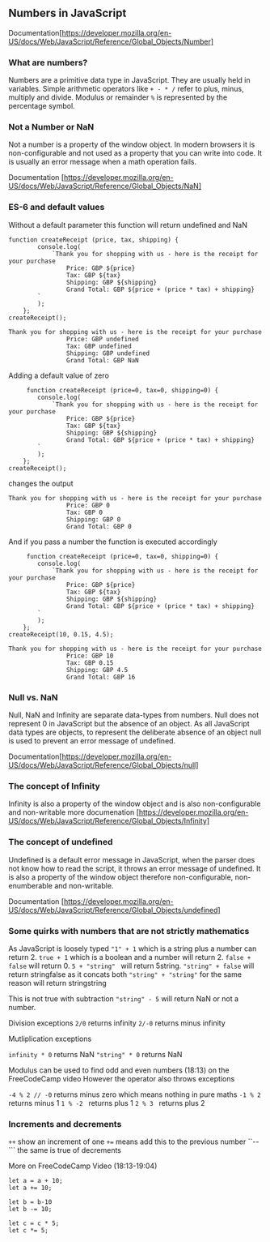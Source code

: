 ## Numbers in JavaScript

Documentation[https://developer.mozilla.org/en-US/docs/Web/JavaScript/Reference/Global_Objects/Number]

### What are numbers?
Numbers are a primitive data type in JavaScript. They are usually held in variables. Simple arithmetic operators like ```+ - * /``` refer to plus, minus, multiply and divide. Modulus or remainder ```%``` is represented by the percentage symbol.

### Not a Number or NaN

Not a number is a property of the window object. In modern browsers it is non-configurable and not used as a property that you can write into code. It is usually an error message when a math operation fails.

Documentation [https://developer.mozilla.org/en-US/docs/Web/JavaScript/Reference/Global_Objects/NaN]

### ES-6 and default values 

Without a default parameter this function will return undefined and NaN

```
function createReceipt (price, tax, shipping) {
		console.log(
			`Thank you for shopping with us - here is the receipt for your purchase
				Price: GBP ${price}
                Tax: GBP ${tax}
                Shipping: GBP ${shipping} 
				Grand Total: GBP ${price + (price * tax) + shipping}		
		`
		);
	};
createReceipt();
```

```
Thank you for shopping with us - here is the receipt for your purchase
				Price: GBP undefined
                Tax: GBP undefined
                Shipping: GBP undefined 
				Grand Total: GBP NaN	
```

Adding a default value of zero 
```
	 function createReceipt (price=0, tax=0, shipping=0) {
		console.log(
			`Thank you for shopping with us - here is the receipt for your purchase
				Price: GBP ${price}
                Tax: GBP ${tax}
                Shipping: GBP ${shipping} 
				Grand Total: GBP ${price + (price * tax) + shipping}		
		`
		);
	};
createReceipt();
```

changes the output

```
Thank you for shopping with us - here is the receipt for your purchase
				Price: GBP 0
                Tax: GBP 0
                Shipping: GBP 0 
				Grand Total: GBP 0		
```
And if you pass a number the function is executed accordingly

```
	 function createReceipt (price=0, tax=0, shipping=0) {
		console.log(
			`Thank you for shopping with us - here is the receipt for your purchase
				Price: GBP ${price}
                Tax: GBP ${tax}
                Shipping: GBP ${shipping} 
				Grand Total: GBP ${price + (price * tax) + shipping}		
		`
		);
	};
createReceipt(10, 0.15, 4.5);
```
```
Thank you for shopping with us - here is the receipt for your purchase
				Price: GBP 10
                Tax: GBP 0.15
                Shipping: GBP 4.5 
				Grand Total: GBP 16
```                	
### Null vs. NaN

Null, NaN and Infinity are separate data-types from numbers. Null does not represent 0 in JavaScript but the absence of an object. As all JavaScript data types are objects, to represent the deliberate absence of an object null is used to prevent an error message of undefined.

Documentation[https://developer.mozilla.org/en-US/docs/Web/JavaScript/Reference/Global_Objects/null]

### The concept of Infinity

Infinity is also a property of the window object and is also non-configurable and non-writable more documenation [https://developer.mozilla.org/en-US/docs/Web/JavaScript/Reference/Global_Objects/Infinity]

### The concept of undefined

Undefined is a default error message in JavaScript, when the parser does not know how to read the script, it throws an error message of undefined. It is also a property of the window object therefore non-configurable, non-enumberable and non-writable.

Documentation [https://developer.mozilla.org/en-US/docs/Web/JavaScript/Reference/Global_Objects/undefined]

### Some quirks with numbers that are not strictly mathematics

As JavaScript is loosely typed ```"1" + 1``` which is a string plus a number can return 2. 
```true + 1``` which is a boolean and a number will return 2.
```false + false``` will return 0.
```5 + "string" ``` will return 5string.
```"string" + false``` will return stringfalse as it concats both
```"string" + "string"``` for the same reason will return stringstring

This is not true with subtraction
```"string" - 5``` will return NaN or not a number.

Division exceptions
```2/0``` returns infinity
```2/-0``` returns minus infinity

Mutliplication exceptions

```infinity * 0``` returns NaN
```"string" * 0``` returns NaN

Modulus can be used to find odd and even numbers (18:13) on the FreeCodeCamp video
However the operator also throws exceptions

```-4 % 2 // -0``` returns minus zero which means nothing in pure maths
```-1 % 2``` returns minus 1
```1 % -2 ``` returns plus 1
```2 % 3 ``` returns plus 2

### Increments and decrements

```++``` show an increment of one ```+=``` means add this to the previous number
``--``` the same is true of decrements

More on FreeCodeCamp Video (18:13-19:04)

```
let a = a + 10;
let a += 10;

let b = b-10
let b -= 10;

let c = c * 5;
let c *= 5;
```